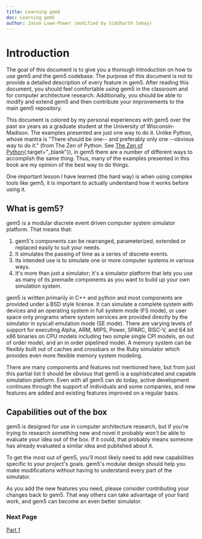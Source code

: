 ```yaml
---
title: Learning gem5
doc: Learning gem5
author: Jason Lowe-Power (modified by Siddharth Sahay)
---
```


# Introduction

The goal of this document is to give you a thorough
introduction on how to use gem5 and the gem5 codebase. The purpose of
this document is not to provide a detailed description of every feature
in gem5. After reading this document, you should feel comfortable using
gem5 in the classroom and for computer architecture research.
Additionally, you should be able to modify and extend gem5 and then
contribute your improvements to the main gem5 repository.

This document is colored by my personal experiences with gem5 over the
past six years as a graduate student at the University of
Wisconsin-Madison. The examples presented are just one way to do it.
Unlike Python, whose mantra is "There should be one-- and preferably
only one --obvious way to do it." (from The Zen of Python. See
[The Zen of Python](https://www.python.org/dev/peps/pep-0020/#the-zen-of-python){:target="_blank"}), in gem5 there are a number of different ways to
accomplish the same thing. Thus, many of the examples presented in this
book are my opinion of the best way to do things.

One important lesson I have learned (the hard way) is when using complex
tools like gem5, it is important to actually understand how it works
before using it.

## What is gem5?

gem5 is a modular discrete event driven computer system simulator platform. That means that:

1. gem5's components can be rearranged, parameterized, extended or replaced easily to suit your needs.
2. It simulates the passing of time as a series of discrete events.
3. Its intended use is to simulate one or more computer systems in various ways.
4. It's more than just a simulator; it's a simulator platform that lets you use as many of its premade components as you want to build up your own simulation system.

gem5 is written primarily in C++ and python and most components are provided under a BSD style license.
It can simulate a complete system with devices and an operating system in full system mode (FS mode), or user space only programs where system services are provided directly by the simulator in syscall emulation mode (SE mode).
There are varying levels of support for executing Alpha, ARM, MIPS, Power, SPARC, RISC-V, and 64 bit x86 binaries on CPU models including two simple single CPI models, an out of order model, and an in order pipelined model.
A memory system can be flexibly built out of caches and crossbars or the Ruby simulator which provides even more flexible memory system modeling.

There are many components and features not mentioned here, but from just this partial list it should be obvious that gem5 is a sophisticated and capable simulation platform.
Even with all gem5 can do today, active development continues through the support of individuals and some companies, and new features are added and existing features improved on a regular basis.

## Capabilities out of the box
gem5 is designed for use in computer architecture research, but if you're trying to research something new and novel it probably won't be able to evaluate your idea out of the box. If it could, that probably means someone has already evaluated a similar idea and published about it.

To get the most out of gem5, you'll most likely need to add new capabilities specific to your project's goals. gem5's modular design should help you make modifications without having to understand every part of the simulator.

As you add the new features you need, please consider contributing your changes back to gem5. That way others can take advantage of your hard work, and gem5 can become an even better simulator.

### Next Page
[Part 1](../part1/part1_1_simple_config.md)
